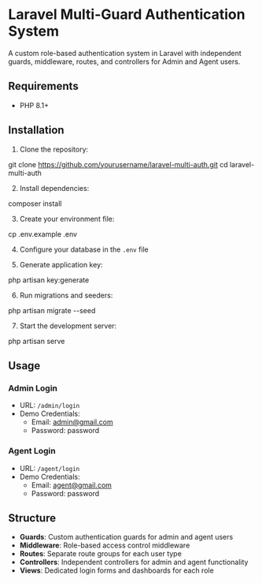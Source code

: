 # Laravel Multi-Guard Authentication System

A custom role-based authentication system in Laravel with independent guards, middleware, routes, and controllers for Admin and Agent users.


## Requirements

- PHP 8.1+

## Installation

1. Clone the repository:

git clone https://github.com/yourusername/laravel-multi-auth.git
cd laravel-multi-auth



2. Install dependencies:

composer install


3. Create your environment file:

cp .env.example .env


4. Configure your database in the `.env` file

5. Generate application key:

php artisan key:generate


6. Run migrations and seeders:

php artisan migrate --seed


7. Start the development server:

php artisan serve


## Usage

### Admin Login
- URL: `/admin/login`
- Demo Credentials:
  - Email: admin@gmail.com
  - Password: password

### Agent Login
- URL: `/agent/login`
- Demo Credentials:
  - Email: agent@gmail.com
  - Password: password

## Structure

- **Guards**: Custom authentication guards for admin and agent users
- **Middleware**: Role-based access control middleware
- **Routes**: Separate route groups for each user type
- **Controllers**: Independent controllers for admin and agent functionality
- **Views**: Dedicated login forms and dashboards for each role

